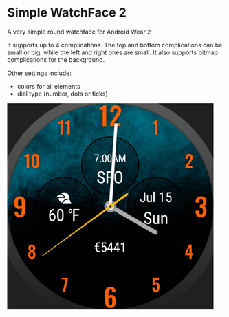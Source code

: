 # Simple WatchFace 2
A very simple round watchface for Android Wear 2

It supports up to 4 complications.  The top and bottom complications can be small or big, while the left and right ones are small.
It also supports bitmap complications for the background.

Other settings include:
- colors for all elements
- dial type (number, dots or ticks)

![Screenshot](/etc/assets/play%20store/Screenshot_1531663240.png?raw=true "Screenshot")
